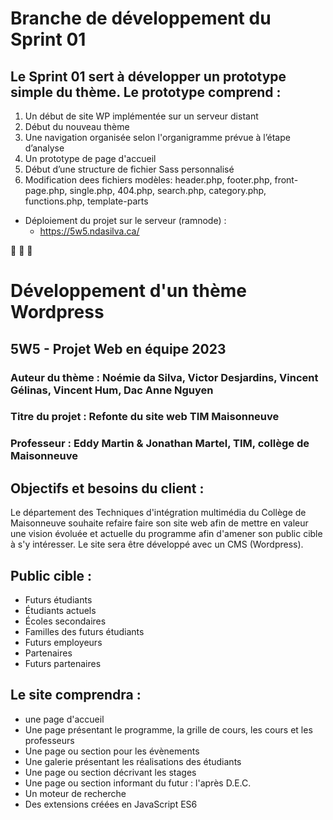 # Branche de développement du Sprint 01

## Le Sprint 01 sert à développer un prototype simple du thème. Le prototype comprend :
1.	Un début de site WP implémentée sur un serveur distant 
2.	Début du nouveau thème
3.	Une navigation organisée selon l'organigramme prévue à l’étape d’analyse
4.	Un prototype de page d'accueil
5.	Début d’une structure de fichier Sass  personnalisé
6.	Modification dees fichiers modèles: header.php, footer.php, front-page.php, single.php, 404.php, search.php, category.php, functions.php, template-parts

- Déploiement du projet sur le serveur (ramnode) :
  - https://5w5.ndasilva.ca/

🔷 🔶 🔷

# Développement d'un thème Wordpress 
## 5W5 - Projet Web en équipe 2023
### Auteur du thème : Noémie da Silva, Victor Desjardins, Vincent Gélinas, Vincent Hum, Dac Anne Nguyen
### Titre du projet : Refonte du site web TIM Maisonneuve
### Professeur : Eddy Martin & Jonathan Martel, TIM, collège de Maisonneuve

## Objectifs et besoins du client :
  Le département des Techniques d'intégration multimédia du Collège de Maisonneuve souhaite refaire faire son site web afin de mettre en valeur une vision évoluée et actuelle du programme afin d'amener son public cible à s'y intéresser. Le site sera être développé avec un CMS (Wordpress).

## Public cible :
  - Futurs étudiants
  - Étudiants actuels
  - Écoles secondaires
  - Familles des futurs étudiants
  - Futurs employeurs
  - Partenaires
  - Futurs partenaires

## Le site comprendra :  
  - une page d'accueil
  - Une page présentant le programme, la grille de cours, les cours et les professeurs
  - Une page ou section pour les évènements
  - Une galerie présentant les réalisations des étudiants
  - Une page ou section décrivant les stages
  - Une page ou section informant du futur : l'après D.E.C.
  - Un moteur de recherche
  - Des extensions créées en JavaScript ES6
  


